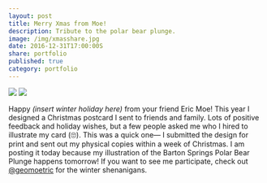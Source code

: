 ```yaml
---
layout: post
title: Merry Xmas from Moe!
description: Tribute to the polar bear plunge.
image: /img/xmasshare.jpg
date: 2016-12-31T17:00:00S
share: portfolio 
published: true
category: portfolio
---
```


<img class="col three lazyload" src="{{ site.imgurl }}/img/xmas.jpg" data-action="zoom">

<img class="col three lazyload" src="{{ site.imgurl }}/img/2016xmas.jpg" data-action="zoom">

Happy *(insert winter holiday here)* from your friend Eric Moe! This year I designed a Christmas postcard I sent to friends and family. Lots of positive feedback and holiday wishes, but a few people asked me who I hired to illustrate my card (🙄). This was a quick one— I submitted the design for print and sent out my physical copies within a week of Christmas. I am posting it today because my illustration of the Barton Springs Polar Bear Plunge happens tomorrow! If you want to see me participate, check out [@geomoetric](/geomoetric/) for the winter shenanigans. 

